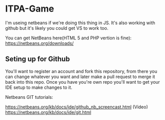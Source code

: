# ITPA-Game
I'm useing netbeans if we're doing this thing in JS. It's also working with github but it's likely you could get VS to work too.

You can get NetBeans here(HTML 5 and PHP vertion is fine): https://netbeans.org/downloads/

## Seting up for Github
You'll want to register an account and fork this repository, from there you can change whatever you want and later make a pull request to merge it back into this repo. Once you have you're own repo you'll want to get your IDE setup to make changes to it.

Netbeans GIT tutorials:

https://netbeans.org/kb/docs/ide/github_nb_screencast.html (Video)
https://netbeans.org/kb/docs/ide/git.html
